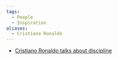 ```yaml
---
tags:
  - People
  - Inspiration
aliases:
  - Cristiano Ronaldo
---
```

- [Cristiano Ronaldo talks about discipline](https://www.tiktok.com/@tom.qrss/video/7370224296297254176)